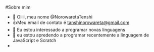#Sobre mim
- 👋 Oiiii, meu nome @NorowaretaTenshi
- 👍Meu email de contato é tanshinorowareta@gmail.com
- 🐇 Eu estou interessado a programar novas linguagens
- 💞️ eu estou apredendo a programar recentemente a linguagem de JavaScript e Scratch
- 
